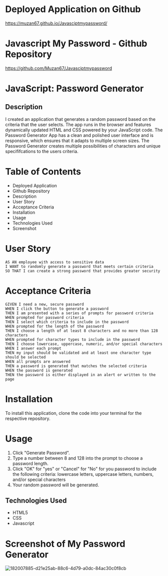 # Deployed Application on Github

https://muzan67.github.io/Javasciptmypassword/

# Javascript My Password - Github Repository

https://github.com/Muzan67/Javasciptmypassword

# JavaScript: Password Generator

## Description

I created an application that generates a random password based on the criteria that the user selects.
The app runs in the browser and features dynamically updated HTML and CSS powered by your JavaScript code.
The Password Generator App has a clean and polished user interface and is responsive, which ensures that it adapts to multiple screen sizes.
The Password Generator creates multiple possibilities of characters and unique specififcations to the users criteria.

# Table of Contents

- Deployed Application
- Github Repository
- Description
- User Story
- Acceptance Criteria
- Installation
- Usage
- Technologies Used
- Screenshot

# User Story

```
AS AN employee with access to sensitive data
I WANT to randomly generate a password that meets certain criteria
SO THAT I can create a strong password that provides greater security

```

# Acceptance Criteria

```
GIVEN I need a new, secure password
WHEN I click the button to generate a password
THEN I am presented with a series of prompts for password criteria
WHEN prompted for password criteria
THEN I select which criteria to include in the password
WHEN prompted for the length of the password
THEN I choose a length of at least 8 characters and no more than 128 characters
WHEN prompted for character types to include in the password
THEN I choose lowercase, uppercase, numeric, and/or special characters
WHEN I answer each prompt
THEN my input should be validated and at least one character type should be selected
WHEN all prompts are answered
THEN a password is generated that matches the selected criteria
WHEN the password is generated
THEN the password is either displayed in an alert or written to the page

```

# Installation

To install this application, clone the code into your terminal for the respective repository.

# Usage

1. Click "Generate Password".
2. Type a number between 8 and 128 into the prompt to choose a password length.
3. Click "OK" for "yes" or "Cancel" for "No" for you password to include the following criteria: lowercase letters, uppercase letters, numbers, and/or special characters
4. Your random password will be generated.

## Technologies Used

- HTML5
- CSS
- Javascript

# Screenshot of My Password Generator

![182007885-d21e25ab-88c6-4d79-a0dc-84ac30c0f8cb](https://user-images.githubusercontent.com/102841726/187491872-0418d070-491a-4e2d-b6ef-9ce5a6823fa0.png)
